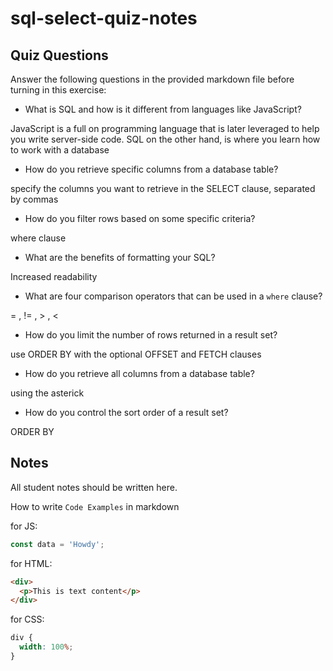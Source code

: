 # sql-select-quiz-notes

## Quiz Questions

Answer the following questions in the provided markdown file before turning in this exercise:

- What is SQL and how is it different from languages like JavaScript?

JavaScript is a full on programming language that is later leveraged to help you write server-side code. SQL on the other hand, is where you learn how to work with a database

- How do you retrieve specific columns from a database table?

specify the columns you want to retrieve in the SELECT clause, separated by commas

- How do you filter rows based on some specific criteria?

where clause

- What are the benefits of formatting your SQL?

Increased readability

- What are four comparison operators that can be used in a `where` clause?

= , != , > , <

- How do you limit the number of rows returned in a result set?

use ORDER BY with the optional OFFSET and FETCH clauses

- How do you retrieve all columns from a database table?

using the asterick

- How do you control the sort order of a result set?

ORDER BY

## Notes

All student notes should be written here.

How to write `Code Examples` in markdown

for JS:

```javascript
const data = 'Howdy';
```

for HTML:

```html
<div>
  <p>This is text content</p>
</div>
```

for CSS:

```css
div {
  width: 100%;
}
```

